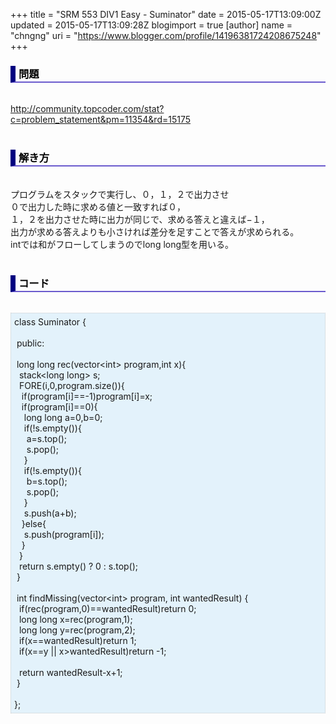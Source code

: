 +++
title = "SRM 553 DIV1 Easy - Suminator"
date = 2015-05-17T13:09:00Z
updated = 2015-05-17T13:09:28Z
blogimport = true 
[author]
	name = "chngng"
	uri = "https://www.blogger.com/profile/14196381724208675248"
+++

<div dir="ltr" style="text-align: left;" trbidi="on"><h3 style="border-bottom: 2px solid slateblue; border-left: 8px solid navy; color: black; padding: 0px 0px 1px 5px;">問題 <br /></h3><br /><a href="http://community.topcoder.com/stat?c=problem_statement&amp;pm=11354&amp;rd=15175" target="_blank">http://community.topcoder.com/stat?c=problem_statement&amp;pm=11354&amp;rd=15175</a><br /><br /><h3 style="border-bottom: 2px solid slateblue; border-left: 8px solid navy; color: black; padding: 0px 0px 1px 5px;">解き方 </h3><br />プログラムをスタックで実行し、０，１，２で出力させ<br />０で出力した時に求める値と一致すれば０，<br />１，２を出力させた時に出力が同じで、求める答えと違えば−１，<br />出力が求める答えよりも小さければ差分を足すことで答えが求められる。<br />intでは和がフローしてしまうのでlong long型を用いる。<br /><br /><h3 style="border-bottom: 2px solid slateblue; border-left: 8px solid navy; color: black; padding: 0px 0px 1px 5px;">コード </h3><br /><div style="background-color: #e3f2fb; border: 1px dotted #CCCCCC; padding: 5px;">class Suminator {<br /><br /><span class="Apple-tab-span" style="white-space: pre;"> </span>public:<br /><br /><span class="Apple-tab-span" style="white-space: pre;"> </span>long long rec(vector&lt;int&gt; program,int x){<br /><span class="Apple-tab-span" style="white-space: pre;">  </span>stack&lt;long long&gt; s;<br /><span class="Apple-tab-span" style="white-space: pre;">  </span>FORE(i,0,program.size()){<br /><span class="Apple-tab-span" style="white-space: pre;">   </span>if(program[i]==-1)program[i]=x;<br /><span class="Apple-tab-span" style="white-space: pre;">   </span>if(program[i]==0){<br /><span class="Apple-tab-span" style="white-space: pre;">    </span>long long a=0,b=0;<br /><span class="Apple-tab-span" style="white-space: pre;">    </span>if(!s.empty()){<br /><span class="Apple-tab-span" style="white-space: pre;">     </span>a=s.top();<br /><span class="Apple-tab-span" style="white-space: pre;">     </span>s.pop();<br /><span class="Apple-tab-span" style="white-space: pre;">    </span>}<br /><span class="Apple-tab-span" style="white-space: pre;">    </span>if(!s.empty()){<br /><span class="Apple-tab-span" style="white-space: pre;">     </span>b=s.top();<br /><span class="Apple-tab-span" style="white-space: pre;">     </span>s.pop();<br /><span class="Apple-tab-span" style="white-space: pre;">    </span>}<br /><span class="Apple-tab-span" style="white-space: pre;">    </span>s.push(a+b);<br /><span class="Apple-tab-span" style="white-space: pre;">   </span>}else{<br /><span class="Apple-tab-span" style="white-space: pre;">    </span>s.push(program[i]);<br /><span class="Apple-tab-span" style="white-space: pre;">   </span>}<br /><span class="Apple-tab-span" style="white-space: pre;">  </span>}<br /><span class="Apple-tab-span" style="white-space: pre;">  </span>return s.empty() ? 0 : s.top();<br /><span class="Apple-tab-span" style="white-space: pre;"> </span>}<br /><br /><span class="Apple-tab-span" style="white-space: pre;"> </span>int findMissing(vector&lt;int&gt; program, int wantedResult) {<br /><span class="Apple-tab-span" style="white-space: pre;">  </span>if(rec(program,0)==wantedResult)return 0;<br /><span class="Apple-tab-span" style="white-space: pre;">  </span>long long x=rec(program,1);<br /><span class="Apple-tab-span" style="white-space: pre;">  </span>long long y=rec(program,2);<br /><span class="Apple-tab-span" style="white-space: pre;">  </span>if(x==wantedResult)return 1;<br /><span class="Apple-tab-span" style="white-space: pre;">  </span>if(x==y || x&gt;wantedResult)return -1;<br /><br /><span class="Apple-tab-span" style="white-space: pre;">  </span>return wantedResult-x+1;<br /><span class="Apple-tab-span" style="white-space: pre;"> </span>}<br /><br />};</div></div>
